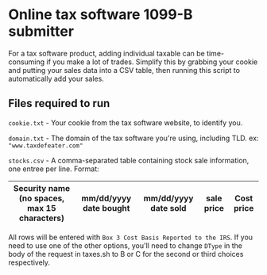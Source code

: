 # Online tax software 1099-B submitter

For a tax software product, adding individual taxable can be time-consuming if you make a lot of trades. Simplify this by grabbing your cookie and putting your sales data into a CSV table, then running this script to automatically add your sales.

## Files required to run
`cookie.txt` - Your cookie from the tax software website, to identify you.

`domain.txt` - The domain of the tax software you're using, including TLD. ex: `"www.taxdefeater.com"`

`stocks.csv` - A comma-separated table containing stock sale information, one entree per line. Format:

| Security name (no spaces, max 15 characters) | mm/dd/yyyy date bought | mm/dd/yyyy date sold | sale price | Cost price |
| --- | --- | --- | --- | --- |

All rows will be entered with `Box 3 Cost Basis Reported to the IRS`. If you need to use one of the other options, you'll need to change `DType` in the body of the request in taxes.sh to B or C for the second or third choices respectively.
